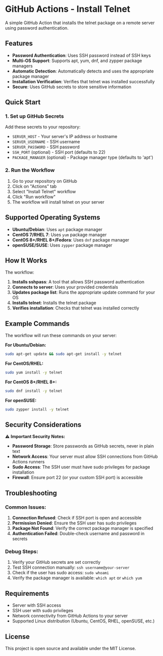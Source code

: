 # GitHub Actions - Install Telnet

A simple GitHub Action that installs the telnet package on a remote server using password authentication.

## Features

- **Password Authentication**: Uses SSH password instead of SSH keys
- **Multi-OS Support**: Supports apt, yum, dnf, and zypper package managers
- **Automatic Detection**: Automatically detects and uses the appropriate package manager
- **Installation Verification**: Verifies that telnet was installed successfully
- **Secure**: Uses GitHub secrets to store sensitive information

## Quick Start

### 1. Set up GitHub Secrets

Add these secrets to your repository:

- `SERVER_HOST` - Your server's IP address or hostname
- `SERVER_USERNAME` - SSH username
- `SERVER_PASSWORD` - SSH password
- `SSH_PORT` (optional) - SSH port (defaults to 22)
- `PACKAGE_MANAGER` (optional) - Package manager type (defaults to 'apt')

### 2. Run the Workflow

1. Go to your repository on GitHub
2. Click on "Actions" tab
3. Select "Install Telnet" workflow
4. Click "Run workflow"
5. The workflow will install telnet on your server

## Supported Operating Systems

- **Ubuntu/Debian**: Uses `apt` package manager
- **CentOS 7/RHEL 7**: Uses `yum` package manager  
- **CentOS 8+/RHEL 8+/Fedora**: Uses `dnf` package manager
- **openSUSE/SUSE**: Uses `zypper` package manager

## How It Works

The workflow:

1. **Installs sshpass**: A tool that allows SSH password authentication
2. **Connects to server**: Uses your provided credentials
3. **Updates package list**: Runs the appropriate update command for your OS
4. **Installs telnet**: Installs the telnet package
5. **Verifies installation**: Checks that telnet was installed correctly

## Example Commands

The workflow will run these commands on your server:

**For Ubuntu/Debian:**
```bash
sudo apt-get update && sudo apt-get install -y telnet
```

**For CentOS/RHEL:**
```bash
sudo yum install -y telnet
```

**For CentOS 8+/RHEL 8+:**
```bash
sudo dnf install -y telnet
```

**For openSUSE:**
```bash
sudo zypper install -y telnet
```

## Security Considerations

⚠️ **Important Security Notes:**

- **Password Storage**: Store passwords as GitHub secrets, never in plain text
- **Network Access**: Your server must allow SSH connections from GitHub Actions runners
- **Sudo Access**: The SSH user must have sudo privileges for package installation
- **Firewall**: Ensure port 22 (or your custom SSH port) is accessible

## Troubleshooting

### Common Issues:

1. **Connection Refused**: Check if SSH port is open and accessible
2. **Permission Denied**: Ensure the SSH user has sudo privileges
3. **Package Not Found**: Verify the correct package manager is specified
4. **Authentication Failed**: Double-check username and password in secrets

### Debug Steps:

1. Verify your GitHub secrets are set correctly
2. Test SSH connection manually: `ssh username@your-server`
3. Check if the user has sudo access: `sudo whoami`
4. Verify the package manager is available: `which apt` or `which yum`

## Requirements

- Server with SSH access
- SSH user with sudo privileges
- Network connectivity from GitHub Actions to your server
- Supported Linux distribution (Ubuntu, CentOS, RHEL, openSUSE, etc.)

## License

This project is open source and available under the MIT License.